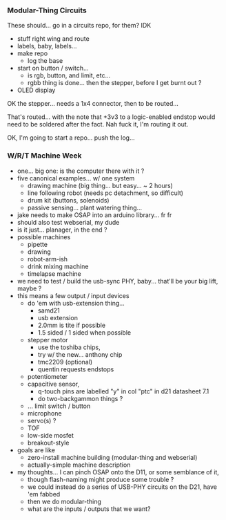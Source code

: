 
### Modular-Thing Circuits

These should... go in a circuits repo, for them? IDK 

- stuff right wing and route
- labels, baby, labels... 
- make repo
  - log the base 
- start on button / switch... 
  - is rgb, button, and limit, etc... 
  - rgbb thing is done... then the stepper, before I get burnt out ? 
- OLED display 

OK the stepper... needs a 1x4 connector, then to be routed... 

That's routed... with the note that +3v3 to a logic-enabled endstop would need to be soldered after the fact. Nah fuck it, I'm routing it out. 

OK, I'm going to start a repo... push the log... 

### W/R/T Machine Week

- one... big one: is the computer there with it ? 
- five canonical examples... w/ one system 
  - drawing machine (big thing... but easy... ~ 2 hours) 
  - line following robot (needs pc detachment, so difficult) 
  - drum kit (buttons, solenoids) 
  - passive sensing... plant watering thing... 
- jake needs to make OSAP into an arduino library... fr fr 
- should also test webserial, my dude 
- is it just... planager, in the end ? 
- possible machines
  - pipette
  - drawing 
  - robot-arm-ish 
  - drink mixing machine 
  - timelapse machine 
- we need to test / build the usb-sync PHY, baby... that'll be your big lift, maybe ? 
- this means a few output / input devices 
  - do 'em with usb-extension thing... 
    - samd21
    - usb extension 
    - 2.0mm is tite if possible 
    - 1.5 sided / 1 sided when possible 
  - stepper motor
    - use the toshiba chips,
    - try w/ the new... anthony chip 
    - tmc2209 (optional)
    - quentin requests endstops 
  - potentiometer 
  - capacitive sensor, 
    - q-touch pins are labelled "y" in col "ptc" in d21 datasheet 7.1 
    - do two-backgammon things ?
  - ... limit switch / button 
  - microphone 
  - servo(s) ?
  - TOF 
  - low-side mosfet 
  - breakout-style 
- goals are like
  - zero-install machine building (modular-thing and webserial)
  - actually-simple machine description 
- my thoughts... I can pinch OSAP onto the D11, or some semblance of it, 
  - though flash-naming might produce some trouble ? 
  - we could instead do a series of USB-PHY circuits on the D21, have 'em fabbed 
  - then we do modular-thing 
  - what are the inputs / outputs that we want? 
